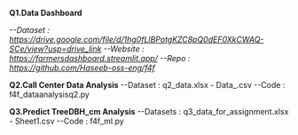 **Q1.Data Dashboard**

*--Dataset : https://drive.google.com/file/d/1hg0fLlBPotgKZC8pQ0dEF0XkCWAQ-SCe/view?usp=drive_link*
*--Website : https://farmersdashboard.streamlit.app/*
*--Repo : https://github.com/Haseeb-oss-eng/f4f*

**Q2.Call Center Data Analysis**
--Dataset : q2_data.xlsx - Data_.csv
--Code : f4f_dataanalysisq2.py

**Q3.Predict TreeDBH_cm Analysis**
--Datasets : q3_data_for_assignment.xlsx - Sheet1.csv
--Code : f4f_ml.py
